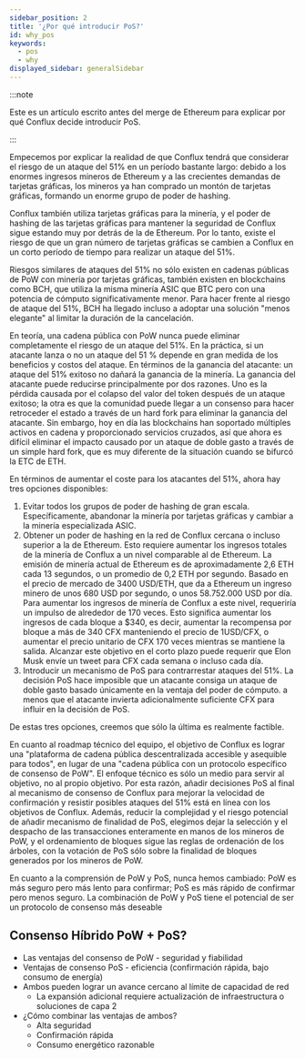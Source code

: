 ```yaml
---
sidebar_position: 2
title: '¿Por qué introducir PoS?'
id: why_pos
keywords:
  - pos
  - why
displayed_sidebar: generalSidebar
---
```


:::note

Este es un artículo escrito antes del merge de Ethereum para explicar por qué Conflux decide introducir PoS.

:::

Empecemos por explicar la realidad de que Conflux tendrá que considerar el riesgo de un ataque del 51% en un período bastante largo: debido a los enormes ingresos mineros de Ethereum y a las crecientes demandas de tarjetas gráficas, los mineros ya han comprado un montón de tarjetas gráficas, formando un enorme grupo de poder de hashing.

Conflux también utiliza tarjetas gráficas para la minería, y el poder de hashing de las tarjetas gráficas para mantener la seguridad de Conflux sigue estando muy por detrás de la de Ethereum. Por lo tanto, existe el riesgo de que un gran número de tarjetas gráficas se cambien a Conflux en un corto período de tiempo para realizar un ataque del 51%.

Riesgos similares de ataques del 51% no sólo existen en cadenas públicas de PoW con minería por tarjetas gráficas, también existen en blockchains como BCH, que utiliza la misma minería ASIC que BTC pero con una potencia de cómputo significativamente menor. Para hacer frente al riesgo de ataque del 51%, BCH ha llegado incluso a adoptar una solución "menos elegante" al limitar la duración de la cancelación.

En teoría, una cadena pública con PoW nunca puede eliminar completamente el riesgo de un ataque del 51%. En la práctica, si un atacante lanza o no un ataque del 51 % depende en gran medida de los beneficios y costos del ataque. En términos de la ganancia del atacante: un ataque del 51% exitoso no dañará la ganancia de la minería. La ganancia del atacante puede reducirse principalmente por dos razones. Uno es la pérdida causada por el colapso del valor del token después de un ataque exitoso; la otra es que la comunidad puede llegar a un consenso para hacer retroceder el estado a través de un hard fork para eliminar la ganancia del atacante. Sin embargo, hoy en día las blockchains han soportado múltiples activos en cadena y proporcionado servicios cruzados, así que ahora es difícil eliminar el impacto causado por un ataque de doble gasto a través de un simple hard fork, que es muy diferente de la situación cuando se bifurcó la ETC de ETH.

En términos de aumentar el coste para los atacantes del 51%, ahora hay tres opciones disponibles:

1. Evitar todos los grupos de poder de hashing de gran escala. Específicamente, abandonar la minería por tarjetas gráficas y cambiar a la minería especializada ASIC.
2. Obtener un poder de hashing en la red de Conflux cercana o incluso superior a la de Ethereum. Esto requiere aumentar los ingresos totales de la minería de Conflux a un nivel comparable al de Ethereum. La emisión de minería actual de Ethereum es de aproximadamente 2,6 ETH cada 13 segundos, o un promedio de 0,2 ETH por segundo. Basado en el precio de mercado de 3400 USD/ETH, que da a Ethereum un ingreso minero de unos 680 USD por segundo, o unos 58.752.000 USD por día. Para aumentar los ingresos de minería de Conflux a este nivel, requeriría un impulso de alrededor de 170 veces. Esto significa aumentar los ingresos de cada bloque a $340, es decir, aumentar la recompensa por bloque a más de 340 CFX manteniendo el precio de 1USD/CFX, o aumentar el precio unitario de CFX 170 veces mientras se mantiene la salida. Alcanzar este objetivo en el corto plazo puede requerir que Elon Musk envíe un tweet para CFX cada semana o incluso cada día.
3. Introducir un mecanismo de PoS para contrarrestar ataques del 51%. La decisión PoS hace imposible que un atacante consiga un ataque de doble gasto basado únicamente en la ventaja del poder de cómputo. a menos que el atacante invierta adicionalmente suficiente CFX para influir en la decisión de PoS.

De estas tres opciones, creemos que sólo la última es realmente factible.

En cuanto al roadmap técnico del equipo, el objetivo de Conflux es lograr una "plataforma de cadena pública descentralizada accesible y asequible para todos", en lugar de una "cadena pública con un protocolo específico de consenso de PoW". El enfoque técnico es sólo un medio para servir al objetivo, no al propio objetivo. Por esta razón, añadir decisiones PoS al final al mecanismo de consenso de Conflux para mejorar la velocidad de confirmación y resistir posibles ataques del 51% está en línea con los objetivos de Conflux. Además, reducir la complejidad y el riesgo potencial de añadir mecanismo de finalidad de PoS, elegimos dejar la selección y el despacho de las transacciones enteramente en manos de los mineros de PoW, y el ordenamiento de bloques sigue las reglas de ordenación de los árboles, con la votación de PoS sólo sobre la finalidad de bloques generados por los mineros de PoW.

En cuanto a la comprensión de PoW y PoS, nunca hemos cambiado: PoW es más seguro pero más lento para confirmar; PoS es más rápido de confirmar pero menos seguro. La combinación de PoW y PoS tiene el potencial de ser un protocolo de consenso más deseable

## Consenso Híbrido PoW + PoS?

- Las ventajas del consenso de PoW - seguridad y fiabilidad
- Ventajas de consenso PoS - eficiencia (confirmación rápida, bajo consumo de energía)
- Ambos pueden lograr un avance cercano al límite de capacidad de red
  - La expansión adicional requiere actualización de infraestructura o soluciones de capa 2
- ¿Cómo combinar las ventajas de ambos?
  - Alta seguridad
  - Confirmación rápida
  - Consumo energético razonable
